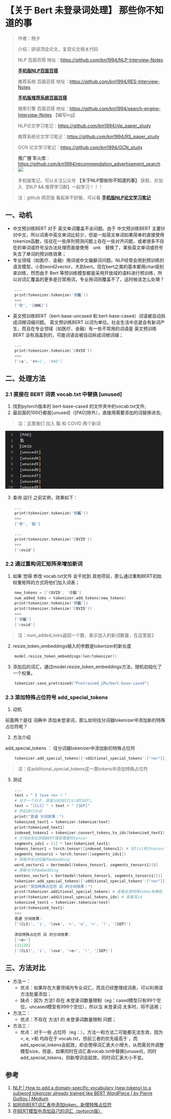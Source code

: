 # 【关于 Bert 未登录词处理】 那些你不知道的事

> 作者：杨夕
> 
> 介绍：研读顶会论文，复现论文相关代码
> 
> NLP 百面百搭 地址：https://github.com/km1994/NLP-Interview-Notes
> 
> **[手机版NLP百面百搭](https://mp.weixin.qq.com/s?__biz=MzAxMTU5Njg4NQ==&mid=100005719&idx=3&sn=5d8e62993e5ecd4582703684c0d12e44&chksm=1bbff26d2cc87b7bf2504a8a4cafc60919d722b6e9acbcee81a626924d80f53a49301df9bd97&scene=18#wechat_redirect)**
> 
> 推荐系统 百面百搭 地址：https://github.com/km1994/RES-Interview-Notes
> 
> **[手机版推荐系统百面百搭](https://mp.weixin.qq.com/s/b_KBT6rUw09cLGRHV_EUtw)**
> 
> 搜索引擎 百面百搭 地址：https://github.com/km1994/search-engine-Interview-Notes 【编写ing】
> 
> NLP论文学习笔记：https://github.com/km1994/nlp_paper_study
> 
> 推荐系统论文学习笔记：https://github.com/km1994/RS_paper_study
> 
> GCN 论文学习笔记：https://github.com/km1994/GCN_study
> 
> **推广搜 军火库**：https://github.com/km1994/recommendation_advertisement_search
![](other_study/resource/pic/微信截图_20210301212242.png)

> 手机版笔记，可以关注公众号 **【关于NLP那些你不知道的事】** 获取，并加入 【NLP && 推荐学习群】一起学习！！！

> 注：github 网页版 看起来不舒服，可以看 **[手机版NLP论文学习笔记](https://mp.weixin.qq.com/s?__biz=MzAxMTU5Njg4NQ==&mid=100005719&idx=1&sn=14d34d70a7e7cbf9700f804cca5be2d0&chksm=1bbff26d2cc87b7b9d2ed12c8d280cd737e270cd82c8850f7ca2ee44ec8883873ff5e9904e7e&scene=18#wechat_redirect)**

## 一、动机

- 中文预训练BERT 对于 英文单词覆盖不全问题。由于  中文预训练BERT 主要针对中文，所以词表中英文单词比较少，但是一般英文单词如果简单的直接使用tokenize函数，往往在一些序列预测问题上存在一些对齐问题，或者很多不存在的单词或符号没办法处理而直接使用　unk　替换了，某些英文单词或符号失去了单词的预训练效果；
- 专业领域（如医疗、金融）用词或中文偏僻词问题。NLP经常会用到预训练的语言模型，小到word2vector，大到bert。现在bert之类的基本都用char级别来训练，然而由于 Bert 等预训练模型都是采用开放域的语料进行预训练，所以对词汇覆盖的更多是日常用词，专业用词则覆盖不了，这时候该怎么处理？

```s
    ...
    print(tokenizer.tokenize('骨骺'))
    >>>
    ['骨', '[UNK]']
```

- 英文预训练BERT（bert-base-uncased 和 bert-base-cased）词语被自动拆成词根词缀问题。 英文预训练BERT 以词为单位。社会生活中总是会有新词产生，而且在专业领域（如医疗、金融）有一些不常用的词语是 英文预训练BERT 没有涵盖到的，可能词语会被自动拆成词根词缀；

```s
    ...
    print(tokenizer.tokenize('COVID'))
    >>>
    ['co', '##vi', '##d']
```

## 二、处理方法

### 2.1 直接在 BERT 词表 vocab.txt 中替换 [unused]

1. 找到pytorch版本的 bert-base-cased 的文件夹中的vocab.txt文件;
2. 最前面的100行都是[unused]（[PAD]除外），直接用需要添加的词替换进去;

> 注：这里我们 加入 骺 和 COVID 两个新词

![](img/微信截图_20220917161347.png)

3. 查询 运行 之前实例，效果如下：

```s
    ...
    print(tokenizer.tokenize('骨骺'))
    >>>
    ['骨', '骺']
```

```s
    ...
    print(tokenizer.tokenize('COVID'))
    >>>
    ['covid']
```

### 2.2 通过重构词汇矩阵来增加新词

1. 如果 觉得 修改 vocab.txt文件 会干扰到 其他项目，那么通过重构BERT初始权重矩阵的方式将他们加入词表；

```s
    new_tokens = ['COVID', '骨骺']
    num_added_toks = tokenizer.add_tokens(new_tokens)
    print(tokenizer.tokenize('骨骺'))
    print(tokenizer.tokenize('COVID'))
    >>>
    ['骨骺']
    ['covid']
```

> 注：num_added_toks返回一个数，表示加入的新词数量，在这里是2

2. resize_token_embeddings输入的参数是tokenizer的新长度

```s
    model.resize_token_embeddings(len(tokenizer))
```

3. 添加后的词汇，通过model.resize_token_embeddings方法，随机初始化了一个权重。

```s
    tokenizer.save_pretrained("Pretrained_LMs/bert-base-cased")
```

### 2.3 添加特殊占位符号 add_special_tokens

1. 动机

前面两个是往 词典中 添加未登录词，那么如何往分词器tokenizer中添加新的特殊占位符呢？

2. 方法介绍

add_special_tokens ： 往分词器tokenizer中添加新的特殊占位符

```s
    tokenizer.add_special_tokens({'additional_special_tokens':["<e>"]})
```

> 注：往additional_special_tokens这一类tokens中添加特殊占位符<e>

3. 测试

```s
    ...
    text = " I love <e> ! "
    # 对于一个句子，首尾分别加[CLS]和[SEP]。
    text = "[CLS] " + text + " [SEP]"
    # 然后进行分词
    print("普通 分词效果：")
    tokenized_text1 = tokenizer.tokenize(text)
    print(tokenized_text1)
    indexed_tokens1 = tokenizer.convert_tokens_to_ids(tokenized_text1)
    # 分词结束后获取BERT模型需要的tensor
    segments_ids1 = [1] * len(tokenized_text1)
    tokens_tensor1 = torch.tensor([indexed_tokens1]) # 将list转为tensor
    segments_tensors1 = torch.tensor([segments_ids1])
    # 获取所有词向量的embedding
    word_vectors1 = bertmodel(tokens_tensor1, segments_tensors1)[0]
    # 获取句子的embedding
    sentenc_vector1 = bertmodel(tokens_tensor1, segments_tensors1)[1]
    tokenizer.add_special_tokens({'additional_special_tokens':["<e>"]})
    print("添加特殊占位符 后 的分词效果：")
    print(tokenizer.additional_special_tokens) # 查看此类特殊token有哪些
    print(tokenizer.additional_special_tokens_ids) # 查看其id
    tokenized_text1 = tokenizer.tokenize(text)
    print(tokenized_text1)
    >>>
    普通 分词效果：
    ['[CLS]', 'i', 'love', '<', 'e', '>', '!', '[SEP]']

    添加特殊占位符 后 的分词效果：
    ['<e>']
    [21128]
    ['[CLS]', 'i', 'love', '<e>', '!', '[SEP]']
```

## 三、方法对比

- 方法一：
  - 优点：如果存在大量领域内专业词汇，而且已经整理成词表，可以利用该方法批量添加；
  - 缺点：因为 方法1 存在 未登录词数量限制（eg：cased模型只有99个空位，uncased模型有999个空位），所以当 未登录词 太多时，将不适用；
- 方法二：
  - 优点：不存在 方法1 的 未登录词数量限制 问题；
- 方法三：
  - 优点：对于一些 占位符（eg：<e></e>），方法一和方法二可能都无法生效，因为 <, e, >和 <e></e>均存在于 vocab.txt，但前三者的优先级高于 <e></e>，而 add_special_tokens会起效，却会使得词汇表大小增大，从而需另外调整模型size。但是，如果同时在词汇表vocab.txt中替换[unused]，同时 add_special_tokens，则新增词会起效，同时词汇表大小不变。


## 参考

1. [NLP | How to add a domain-specific vocabulary (new tokens) to a subword tokenizer already trained like BERT WordPiece | by Pierre Guillou | Medium](https://medium.com/@pierre_guillou/nlp-how-to-add-a-domain-specific-vocabulary-new-tokens-to-a-subword-tokenizer-already-trained-33ab15613a41)
2. [如何向BERT词汇表中添加token，新增特殊占位符](https://blog.csdn.net/icestorm_rain/article/details/108540053)
3. [在BERT模型中添加自己的词汇（pytorch版）](https://zhuanlan.zhihu.com/p/391814780)